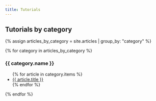 ```yaml
---
title: Tutorials
---
```


<h2>Tutorials by category</h2>

{% assign articles_by_category = site.articles | group_by: "category" %}

{% for category in articles_by_category %}

<h3>{{ category.name }}</h3>
<ul>
    {% for article in category.items %}
        <li><a href="{{ article.url }}">{{ article.title }}</a></li>
    {% endfor %}
</ul>

{% endfor %}
